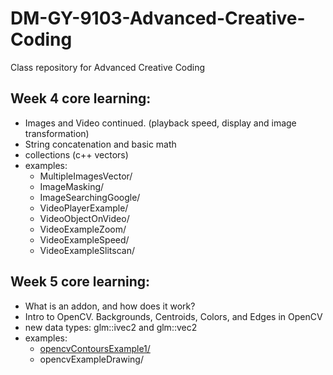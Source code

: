 # DM-GY-9103-Advanced-Creative-Coding
Class repository for Advanced Creative Coding

## Week 4 core learning:
- Images and Video continued. (playback speed, display and image transformation)
- String concatenation and basic math
- collections (c++ vectors)
- examples:
	- MultipleImagesVector/
	- ImageMasking/
	- ImageSearchingGoogle/
	- VideoPlayerExample/
	- VideoObjectOnVideo/
	- VideoExampleZoom/
	- VideoExampleSpeed/
	- VideoExampleSlitscan/

## Week 5 core learning:
- What is an addon, and how does it work?
- Intro to OpenCV. Backgrounds, Centroids, Colors, and Edges in OpenCV
- new data types: glm::ivec2 and glm::vec2
- examples:
	- [opencvContoursExample1/](opencvContoursExample1/)
	- opencvExampleDrawing/
